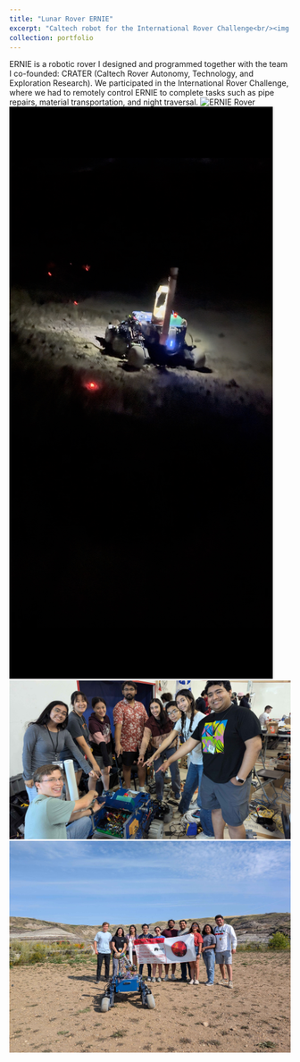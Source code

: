 ```yaml
---
title: "Lunar Rover ERNIE"
excerpt: "Caltech robot for the International Rover Challenge<br/><img src='/images/ernie_night.jpg'>"
collection: portfolio
---
```


ERNIE is a robotic rover I designed and programmed together with the team I co-founded: CRATER (Caltech Rover Autonomy, Technology, and Exploration Research). We participated in the International Rover Challenge, where we had to remotely control ERNIE to complete tasks such as pipe repairs, material transportation, and night traversal.
![ERNIE Rover](/images/ernie1.jpg)
![ERNIE Banner](/images/ernie_task_night.png)
![ERNIE Passed Inspection](/images/ernie_passed.jpg)
![ERNIE Banner](/images/ernie_team.jpg)